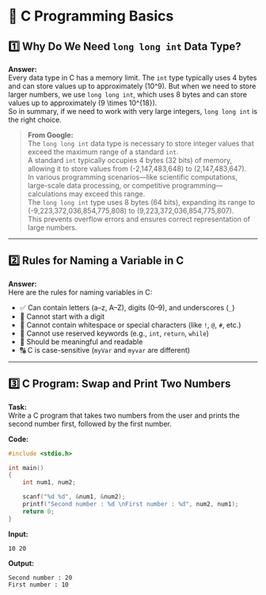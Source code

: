 # 📘 C Programming Basics

## 1️⃣ Why Do We Need `long long int` Data Type?

**Answer:**  
Every data type in C has a memory limit. The `int` type typically uses 4 bytes and can store values up to approximately \(10^9\). But when we need to store larger numbers, we use `long long int`, which uses 8 bytes and can store values up to approximately \(9 \times 10^{18}\).  
So in summary, if we need to work with very large integers, `long long int` is the right choice.

> **From Google:**  
> The `long long int` data type is necessary to store integer values that exceed the maximum range of a standard `int`.  
> A standard `int` typically occupies 4 bytes (32 bits) of memory, allowing it to store values from \(-2,147,483,648\) to \(2,147,483,647\).  
> In various programming scenarios—like scientific computations, large-scale data processing, or competitive programming—calculations may exceed this range.  
> The `long long int` type uses 8 bytes (64 bits), expanding its range to \(-9,223,372,036,854,775,808\) to \(9,223,372,036,854,775,807\).  
> This prevents overflow errors and ensures correct representation of large numbers.

---

## 2️⃣ Rules for Naming a Variable in C

**Answer:**  
Here are the rules for naming variables in C:

- ✅ Can contain letters (a–z, A–Z), digits (0–9), and underscores (`_`)
- 🚫 Cannot start with a digit
- 🚫 Cannot contain whitespace or special characters (like `!`, `@`, `#`, etc.)
- 🚫 Cannot use reserved keywords (e.g., `int`, `return`, `while`)
- 🧠 Should be meaningful and readable
- 🔠 C is case-sensitive (`myVar` and `myvar` are different)

---

## 3️⃣ C Program: Swap and Print Two Numbers

**Task:**  
Write a C program that takes two numbers from the user and prints the second number first, followed by the first number.

**Code:**

```c
#include <stdio.h>

int main()
{
    int num1, num2;

    scanf("%d %d", &num1, &num2);
    printf("Second number : %d \nFirst number : %d", num2, num1);
    return 0;
}
```

**Input:**

```
10 20
```

**Output:**

```
Second number : 20
First number : 10
```
